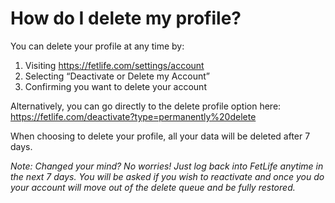 # How do I delete my profile?

You can delete your profile at any time by:

1. Visiting https://fetlife.com/settings/account
2. Selecting “Deactivate or Delete my Account”
3. Confirming you want to delete your account

Alternatively, you can go directly to the delete profile option here: https://fetlife.com/deactivate?type=permanently%20delete

When choosing to delete your profile, all your data will be deleted after 7 days.

_Note: Changed your mind? No worries! Just log back into FetLife anytime in the next 7 days. You will be asked if you wish to reactivate and once you do your account will move out of the delete queue and be fully restored._
